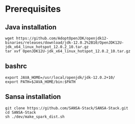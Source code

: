 # Prerequisites

## Java installation

```shell=
wget https://github.com/AdoptOpenJDK/openjdk12-binaries/releases/download/jdk-12.0.2%2B10/OpenJDK12U-jdk_x64_linux_hotspot_12.0.2_10.tar.gz
tar xvf OpenJDK12U-jdk_x64_linux_hotspot_12.0.2_10.tar.gz
```

## bashrc
```shell=
export JAVA_HOME=/usr/local/openjdk/jdk-12.0.2+10/
export PATH=$JAVA_HOME/bin:$PATH
```

## Sansa installation

```shell=
git clone https://github.com/SANSA-Stack/SANSA-Stack.git
cd SANSA-Stack
sh ./dev/make_spark_dist.sh 
```